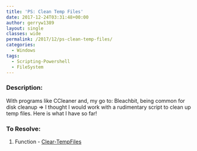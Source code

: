 ```yaml
---
title: 'PS: Clean Temp Files'
date: 2017-12-24T03:31:48+00:00
author: gerryw1389
layout: single
classes: wide
permalink: /2017/12/ps-clean-temp-files/
categories:
  - Windows
tags:
  - Scripting-Powershell
  - FileSystem
---
```

<!--more-->

### Description:

With programs like CCleaner and, my go to: Bleachbit, being common for disk cleanup => I thought I would work with a rudimentary script to clean up temp files. Here is what I have so far!

### To Resolve:

1. Function - [Clear-TempFiles](https://github.com/gerryw1389/powershell/blob/main/gwFilesystem/Public/Clear-TempFiles.ps1)